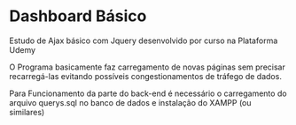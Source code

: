 # Dashboard Básico
<p>Estudo de Ajax básico com Jquery desenvolvido por curso na Plataforma Udemy</p>

O Programa basicamente faz carregamento de novas páginas sem precisar recarregá-las evitando possíveis congestionamentos de tráfego de dados.

Para Funcionamento da parte do back-end é necessário o carregamento do arquivo querys.sql no banco de dados e instalação do XAMPP (ou similares)
